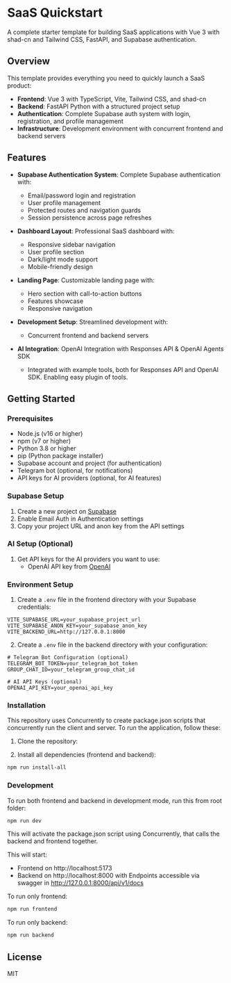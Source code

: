 # SaaS Quickstart

A complete starter template for building SaaS applications with Vue 3 with shad-cn and Tailwind CSS, FastAPI, and Supabase authentication.

## Overview

This template provides everything you need to quickly launch a SaaS product:

- **Frontend**: Vue 3 with TypeScript, Vite, Tailwind CSS, and shad-cn
- **Backend**: FastAPI Python with a structured project setup
- **Authentication**: Complete Supabase auth system with login, registration, and profile management
- **Infrastructure**: Development environment with concurrent frontend and backend servers

## Features

- **Supabase Authentication System**: Complete Supabase authentication with:
  - Email/password login and registration
  - User profile management
  - Protected routes and navigation guards
  - Session persistence across page refreshes

- **Dashboard Layout**: Professional SaaS dashboard with:
  - Responsive sidebar navigation
  - User profile section
  - Dark/light mode support
  - Mobile-friendly design

- **Landing Page**: Customizable landing page with:
  - Hero section with call-to-action buttons
  - Features showcase
  - Responsive navigation

- **Development Setup**: Streamlined development with:
  - Concurrent frontend and backend servers

- **AI Integration**: OpenAI Integration with Responses API & OpenAI Agents SDK
  - Integrated with example tools, both for Responses API and OpenAI SDK. Enabling easy plugin of tools.

## Getting Started

### Prerequisites

- Node.js (v16 or higher)
- npm (v7 or higher)
- Python 3.8 or higher
- pip (Python package installer)
- Supabase account and project (for authentication)
- Telegram bot (optional, for notifications)
- API keys for AI providers (optional, for AI features)

### Supabase Setup

1. Create a new project on [Supabase](https://supabase.com)
2. Enable Email Auth in Authentication settings
3. Copy your project URL and anon key from the API settings

### AI Setup (Optional)

1. Get API keys for the AI providers you want to use:
   - OpenAI API key from [OpenAI](https://platform.openai.com/api-keys)

### Environment Setup

1. Create a `.env` file in the frontend directory with your Supabase credentials:
```
VITE_SUPABASE_URL=your_supabase_project_url
VITE_SUPABASE_ANON_KEY=your_supabase_anon_key
VITE_BACKEND_URL=http://127.0.0.1:8000
```

2. Create a `.env` file in the backend directory with your configuration:
```
# Telegram Bot Configuration (optional)
TELEGRAM_BOT_TOKEN=your_telegram_bot_token
GROUP_CHAT_ID=your_telegram_group_chat_id

# AI API Keys (optional)
OPENAI_API_KEY=your_openai_api_key
```

### Installation
This repository uses Concurrently to create package.json scripts that concurrently run the client and server. To run the application, follow these:

1. Clone the repository:

2. Install all dependencies (frontend and backend):
```bash
npm run install-all
```

### Development

To run both frontend and backend in development mode, run this from root folder:
```bash
npm run dev
```
This will activate the package.json script using Concurrently, that calls the backend and frontend together.

This will start:
- Frontend on http://localhost:5173
- Backend on http://localhost:8000 with Endpoints accessible via swagger in http://127.0.0.1:8000/api/v1/docs

To run only frontend:
```bash
npm run frontend
```

To run only backend:
```bash
npm run backend
```


## License

MIT
